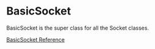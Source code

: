# BasicSocket

BasicSocket is the super class for all the Socket classes.

[BasicSocket Reference](https://ruby-doc.org/stdlib-2.5.0/libdoc/socket/rdoc/BasicSocket.html)
